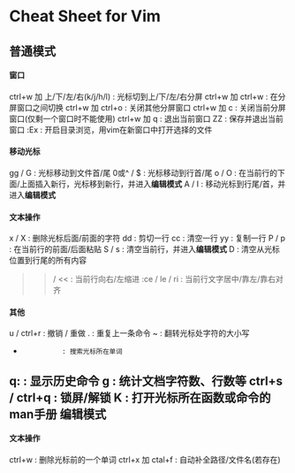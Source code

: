 Cheat Sheet for Vim
=================================
普通模式
---------------------------------
#### 窗口
ctrl+w 加 上/下/左/右(k/j/h/l) : 光标切到上/下/左/右分屏
ctrl+w 加 ctrl+w               : 在分屏窗口之间切换
ctrl+w 加 ctrl+o               : 关闭其他分屏窗口
ctrl+w 加 c                    : 关闭当前分屏窗口(仅剩一个窗口时不能使用)
ctrl+w 加 q                    : 退出当前窗口
ZZ                             : 保存并退出当前窗口
:Ex                            : 开启目录浏览，用vim在新窗口中打开选择的文件
#### 移动光标
gg / G   : 光标移动到文件首/尾
0或^ / $ : 光标移动到行首/尾
o / O    : 在当前行的下面/上面插入新行，光标移到新行，并进入**编辑模式**
A / I    : 移动光标到行尾/首，并进入**编辑模式**

#### 文本操作
x / X   : 删除光标后面/前面的字符
dd      : 剪切一行
cc      : 清空一行
yy      : 复制一行
P / p   : 在当前行的前面/后面粘贴
S / s   : 清空当前行，并进入**编辑模式**
D       : 清空从光标位置到行尾的所有内容
>> / << : 当前行向右/左缩进
:ce / le / ri   : 当前行文字居中/靠左/靠右对齐

#### 其他
u / ctrl+r      : 撤销 / 重做
.               : 重复上一条命令
~               : 翻转光标处字符的大小写
*               : 搜索光标所在单词
q:              : 显示历史命令
g               : 统计文档字符数、行数等
ctrl+s / ctrl+q : 锁屏/解锁
K               : 打开光标所在函数或命令的man手册
编辑模式
---------------------------------
#### 文本操作
ctrl+w           : 删除光标前的一个单词
ctrl+x 加 ctal+f : 自动补全路径/文件名(若存在)
